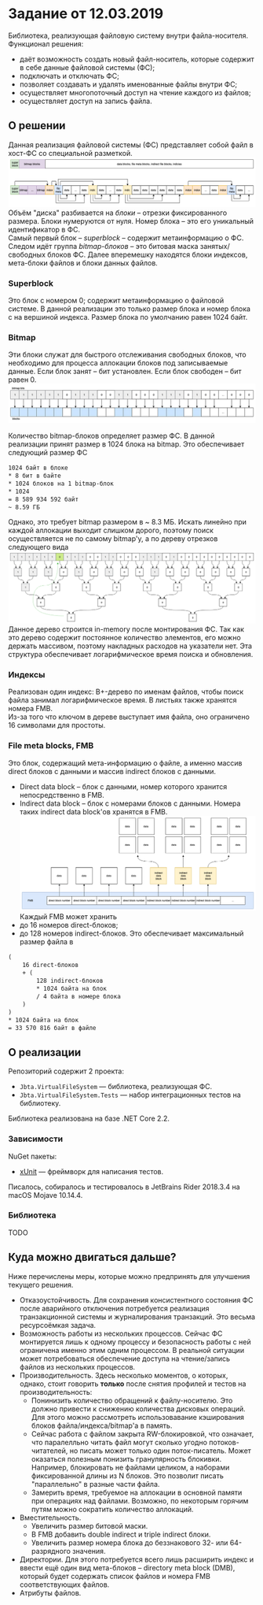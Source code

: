 # Задание от 12.03.2019
Библиотека, реализующая файловую систему внутри файла-носителя.<br/>
Функционал решения:
* даёт возможность создать новый файл-носитель, которые содержит в себе данные файловой системы (ФС);
* подключать и отключать ФС;
* позволяет создавать и удалять именованные файлы внутри ФС;
* осуществляет многопоточный доступ на чтение каждого из файлов;
* осуществляет доступ на запись файла. 

## О решении
Данная реализация файловой системы (ФС) представляет собой файл в хост-ФС со специальной разметкой.
![Схема ФС](./img/fs-scheme.png)
Объём "диска" разбивается на *блоки* – отрезки фиксированного размера. Блоки нумеруются от нуля. Номер блока – это его уникальный идентификатор в ФС. <br/>
Самый первый блок – *superblock* – содержит метаинформацию о ФС. Следом идёт группа *bitmap-блоков* – это битовая маска занятых/свободных блоков ФС. Далее вперемешку находятся блоки индексов, мета-блоки файлов и блоки данных файлов.

### Superblock
Это блок с номером 0; содержит метаинформацию о файловой системе. В данной реализации это только размер блока и номер блока с на вершиной индекса. Размер блока по умолчанию равен 1024 байт.

### Bitmap
Эти блоки служат для быстрого отслеживания свободных блоков, что необходимо для процесса аллокации блоков под записываемые данные. Если блок занят – бит установлен. Если блок свободен – бит равен 0.
![Bitmap](./img/fs-bitmap.png)

Количество bitmap-блоков определяет размер ФС. В данной реализации принят размер в 1024 блока на bitmap. Это обеспечивает следующий размер ФС
```
1024 байт в блоке
* 8 бит в байте
* 1024 блоков на 1 bitmap-блок
* 1024
= 8 589 934 592 байт 
~ 8.59 ГБ
```
Однако, это требует bitmap размером в ~ 8.3 МБ. Искать линейно при каждой аллокации выходит слишком дорого, поэтому поиск осуществляется не по самому bitmap'у, а по дереву отрезков следующего вида
![Bitmap tree](./img/fs-bitmap-tree.png)
Данное дерево строится in-memory после монтирования ФС. Так как это дерево содержит постоянное количество элементов, его можно держать массивом, поэтому накладных расходов на указатели нет. Эта структура обеспечивает логарифмическое время поиска и обновления.

### Индексы
Реализован один индекс: B+-дерево по именам файлов, чтобы поиск файла занимал логарифмическое время. В листьях также хранятся номера FMB.<br/>
Из-за того что ключом в дереве выступает имя файла, оно ограничено 16 символами для простоты.

### File meta blocks, FMB
Это блок, содержащий мета-информацию о файле, а именно массив direct блоков с данными и массив indirect блоков с данными.
* Direct data block – блок с данными, номер которого хранится непосредственно в FMB.
* Indirect data block – блок с номерами блоков с данными. Номера таких indirect data block'ов хранятся в FMB.
![Схема ФС](./img/fs-fmb.png)
Каждый FMB может хранить
* до 16 номеров direct-блоков;
* до 128 номеров indirect-блоков.
Это обеспечивает максимальный размер файла в
```
(
    16 direct-блоков
    + (
        128 indirect-блоков
        * 1024 байта на блок
        / 4 байта в номере блока
    )
)
* 1024 байта на блок
= 33 570 816 байт в файле
```

## О реализации
Репозиторий содержит 2 проекта:
* `Jbta.VirtualFileSystem` — библиотека, реализующая ФС.
* `Jbta.VirtualFileSystem.Tests` — набор интеграционных тестов на библиотеку.

Библиотека реализована на базе .NET Core 2.2.

### Зависимости
NuGet пакеты:
* [xUnit](https://www.nuget.org/packages/xunit/) — фреймворк для написания тестов.

Писалось, собиралось и тестировалось в JetBrains Rider 2018.3.4 на macOS Mojave 10.14.4.

### Библиотека
TODO

## Куда можно двигаться дальше?
Ниже перечислены меры, которые можно предпринять для улучшения текущего решения.
* Отказоустойчивость. Для сохранения консистентного состояния ФС после аварийного отключения потребуется реализация транзакционной системы и журналирования транзакций. Это весьма ресурсоёмкая задача.
* Возможность работы из нескольких процессов. Сейчас ФС монтируется лишь к одному процессу и безопасность работы с ней ограничена именно этим одним процессом. В реальной ситуации может потребоваться обеспечение доступа на чтение/запись файлов из нескольких процессов.
* Производительность. Здесь несколько моментов, о которых, однако, стоит говорить **только** после снятия профилей и тестов на производительность:
    * Понинизить количество обращений к файлу-носителю. Это должно привести к снижению количества дисковых операций. Для этого можно рассмотреть использовавание кэширования блоков файла/индекса/bitmap'а в память.
    * Сейчас работа с файлом закрыта RW-блокировкой, что означает, что паралелльно читать файл могут сколько угодно потоков-читателей, но писать может только один поток-писатель. Может оказаться полезным понизить гранулярность блокивки. Например, блокировать не файлами целиком, а наборами фиксированной длины из N блоков. Это позволит писать "параллельно" в разные части файла.
    * Замерить время, требуемое на аллокации в основной памяти при операциях над файлами. Возможно, по некоторым горячим путям можно сократить количество аллокаций.
* Вместительность.
    * Увеличить размер битовой маски.
    * В FMB добавить double indirect и triple indirect блоки.
    * Увеличить размер номера блока до беззнакового 32- или 64-разрядного значения.
* Директории. Для этого потребуется всего лишь расширить индекс и ввести ещё один вид мета-блоков – directory meta block (DMB), который будет содержать список файлов и номера FMB соответствующих файлов.
* Атрибуты файлов.
